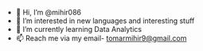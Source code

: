 - 👋 Hi, I’m @mihir086
- 👀 I’m interested in new languages and interesting stuff
- 🌱 I’m currently learning Data Analytics
- 📫 Reach me via my email- tomarmihir9@gmail.com
